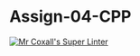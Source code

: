 # Assign-04-CPP
[![Mr Coxall's Super Linter](https://github.com/ICS3U-C-Programming-ZakG/Assign-04-CPP/workflows/Mr%20Coxall's%20Super%20Linter/badge.svg)](https://github.com/ICS3U-C-Programming-ZakG/Assign-04-CPP/actions/)
